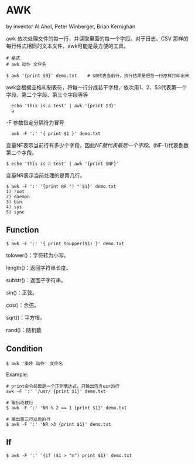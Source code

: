 # AWK
by inventor Al Ahol, Peter Winberger, Brian Kernighan

awk 依次处理文件的每一行，并读取里面的每一个字段。对于日志、CSV 那样的每行格式相同的文本文件，awk可能是最方便的工具。

```
# 格式
# awk 动作 文件名

$ awk '{print $0}' demo.txt    # $0代表当前行，执行结果是把每一行原样打印出来
```

awk会根据空格和制表符，将每一行分成若干字段，依次用$1、$2、$3代表第一个字段、第二个字段、第三个字段等等
```
  echo 'this is a test' | awk '{print $3}'
  a
```

-F 参数指定分隔符为冒号
```
  awk -F ':' '{ print $1 }' demo.txt
```

变量NF表示当前行有多少个字段，因此$NF就代表最后一个字段。$(NF-1)代表倒数第二个字段。
```
$ echo 'this is a test' | awk '{print $NF}'
```


变量NR表示当前处理的是第几行。
```
$ awk -F ':' '{print NR ") " $1}' demo.txt
1) root
2) daemon
3) bin
4) sys
5) sync
```


## Function
```
$ awk -F ':' '{ print toupper($1) }' demo.txt
```
tolower()：字符转为小写。

length()：返回字符串长度。

substr()：返回子字符串。

sin()：正弦。

cos()：余弦。

sqrt()：平方根。

rand()：随机数


## Condition
```
$ awk '条件 动作' 文件名
```

Example: 
```
# print命令前面是一个正则表达式，只输出包含usr的行
awk -F ':' '/usr/ {print $1}' demo.txt

# 输出奇数行
$ awk -F ':' 'NR % 2 == 1 {print $1}' demo.txt

# 输出第三行以后的行
$ awk -F ':' 'NR >3 {print $1}' demo.txt
```


## If
```
$ awk -F ':' '{if ($1 > "m") print $1}' demo.txt
```